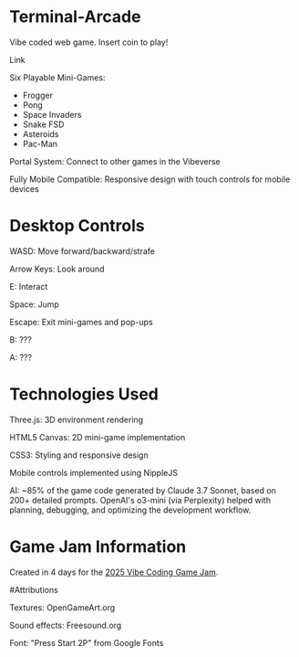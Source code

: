 # Terminal-Arcade
Vibe coded web game. Insert coin to play!

Link


Six Playable Mini-Games:
- Frogger
- Pong
- Space Invaders
- Snake FSD
- Asteroids
- Pac-Man

Portal System: Connect to other games in the Vibeverse

Fully Mobile Compatible: Responsive design with touch controls for mobile devices

# Desktop Controls

WASD: Move forward/backward/strafe

Arrow Keys: Look around

E: Interact

Space: Jump

Escape: Exit mini-games and pop-ups

B: ???

A: ???

# Technologies Used

Three.js: 3D environment rendering

HTML5 Canvas: 2D mini-game implementation

CSS3: Styling and responsive design

Mobile controls implemented using NippleJS

AI: ~85% of the game code generated by Claude 3.7 Sonnet, based on 200+ detailed prompts. OpenAI's o3-mini (via Perplexity) helped with planning, debugging, and optimizing the development workflow.

# Game Jam Information
Created in 4 days for the [2025 Vibe Coding Game Jam](https://x.com/levelsio/status/1901660771505021314).


#Attributions

Textures: OpenGameArt.org

Sound effects: Freesound.org

Font: "Press Start 2P" from Google Fonts
